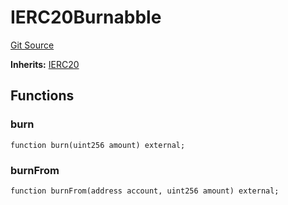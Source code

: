 # IERC20Burnabble
[Git Source](https://github.com/ContractLabs/foundry-bountykinds-contract/blob/67e6855d3beabdf242cc0b51d9e53b087a5235b9/src/oz-custom/oz/token/ERC20/extensions/ERC20Burnable.sol)

**Inherits:**
[IERC20](/src/oz-custom/oz/token/ERC20/IERC20.sol/interface.IERC20.md)


## Functions
### burn


```solidity
function burn(uint256 amount) external;
```

### burnFrom


```solidity
function burnFrom(address account, uint256 amount) external;
```

